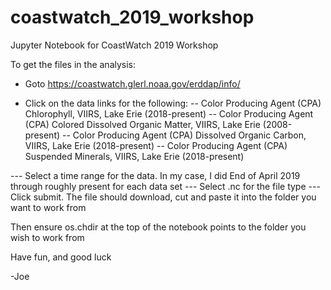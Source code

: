 # coastwatch_2019_workshop
Jupyter Notebook for CoastWatch 2019 Workshop

To get the files in the analysis:

- Goto https://coastwatch.glerl.noaa.gov/erddap/info/

- Click on the data links for the following:
-- Color Producing Agent (CPA) Chlorophyll, VIIRS, Lake Erie (2018-present) 
-- Color Producing Agent (CPA) Colored Dissolved Organic Matter, VIIRS, Lake Erie (2008-present)
-- Color Producing Agent (CPA) Dissolved Organic Carbon, VIIRS, Lake Erie (2018-present)
-- Color Producing Agent (CPA) Suspended Minerals, VIIRS, Lake Erie (2018-present)

--- Select a time range for the data. In my case, I did End of April 2019 through roughly present for each data set
--- Select .nc for the file type
--- Click submit. The file should download, cut and paste it into the folder you want to work from

Then ensure os.chdir at the top of the notebook points to the folder you wish to work from

Have fun, and good luck

-Joe
